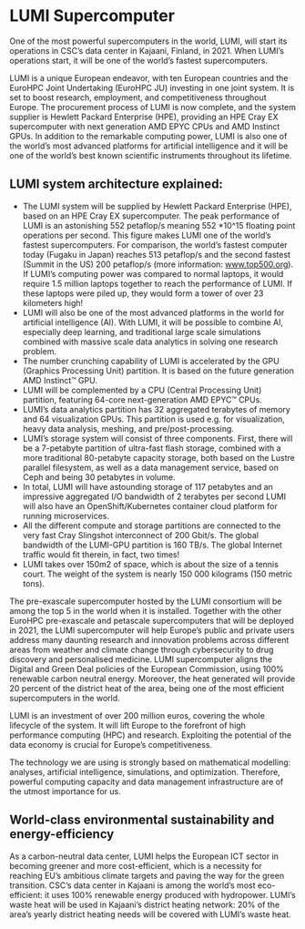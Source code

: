 # LUMI Supercomputer

One of the most powerful supercomputers in the world, LUMI, will start its operations in CSC’s data center in Kajaani, Finland, in 2021. When LUMI’s operations start, it will be one of the world’s fastest supercomputers.

LUMI is a unique European endeavor, with ten European countries and the EuroHPC Joint Undertaking (EuroHPC JU) investing in one joint system. It is set to boost research, employment, and competitiveness throughout Europe. The procurement process of LUMI is now complete, and the system supplier is Hewlett Packard Enterprise (HPE), providing an HPE Cray EX supercomputer with next generation AMD EPYC CPUs and AMD Instinct GPUs. In addition to the remarkable computing power, LUMI is also one of the world’s most advanced platforms for artificial intelligence and it will be one of the world’s best known scientific instruments throughout its lifetime.


## LUMI system architecture explained:

* The LUMI system will be supplied by Hewlett Packard Enterprise (HPE), based on an HPE Cray EX supercomputer. The peak performance of LUMI is an astonishing 552 petaflop/s meaning 552 *10^15 floating point operations per second. This figure makes LUMI one of the world’s fastest supercomputers. For comparison, the world’s fastest computer today (Fugaku in Japan) reaches 513 petaflop/s and the second fastest (Summit in the US) 200 petaflop/s (more information: www.top500.org). If LUMI’s computing power was compared to normal laptops, it would require 1.5 million laptops together to reach the performance of LUMI. If these laptops were piled up, they would form a tower of over 23 kilometers high!
* LUMI will also be one of the most advanced platforms in the world for artificial intelligence (AI). With LUMI, it will be possible to combine AI, especially deep learning, and traditional large scale simulations combined with massive scale data analytics in solving one research problem.
* The number crunching capability of LUMI is accelerated by the GPU (Graphics Processing Unit) partition. It is based on the future generation AMD Instinct™ GPU.
* LUMI will be complemented by a CPU (Central Processing Unit) partition, featuring 64-core next-generation AMD EPYC™ CPUs.
* LUMI’s data analytics partition has 32 aggregated terabytes of memory and 64 visualization GPUs. This partition is used e.g. for visualization, heavy data analysis, meshing, and pre/post-processing.
* LUMI’s storage system will consist of three components. First, there will be a 7-petabyte partition of ultra-fast flash storage, combined with a more traditional 80-petabyte capacity storage, both based on the Lustre parallel filesystem, as well as a data management service, based on Ceph and being 30 petabytes in volume.
* In total, LUMI will have astounding storage of 117 petabytes and an impressive aggregated I/O bandwidth of 2 terabytes per second
LUMI will also have an OpenShift/Kubernetes container cloud platform for running microservices.
* All the different compute and storage partitions are connected to the very fast Cray Slingshot interconnect of 200 Gbit/s. The global bandwidth of the LUMI-GPU partition is 160 TB/s. The global Internet traffic would fit therein, in fact, two times!
* LUMI takes over 150m2 of space, which is about the size of a tennis court. The weight of the system is nearly 150 000 kilograms (150 metric tons).

The pre-exascale supercomputer hosted by the LUMI consortium will be among the top 5 in the world when it is installed. Together with the other EuroHPC pre-exascale and petascale supercomputers that will be deployed in 2021, the LUMI supercomputer will help Europe’s public and private users address many daunting research and innovation problems across different areas from weather and climate change through cybersecurity to drug discovery and personalised medicine. LUMI supercomputer aligns the Digital and Green Deal policies of the European Commission, using 100% renewable carbon neutral energy. Moreover, the heat generated will provide 20 percent of the district heat of the area, being one of the most efficient supercomputers in the world.

LUMI is an investment of over 200 million euros, covering the whole lifecycle of the system. It will lift Europe to the forefront of high performance computing (HPC) and research. Exploiting the potential of the data economy is crucial for Europe’s competitiveness.

The technology we are using is strongly based on mathematical modelling: analyses, artificial intelligence, simulations, and optimization. Therefore, powerful computing capacity and data management infrastructure are of the utmost importance for us. 

## World-class environmental sustainability and energy-efficiency
As a carbon-neutral data center, LUMI helps the European ICT sector in becoming greener and more cost-efficient, which is a necessity for reaching EU’s ambitious climate targets and paving the way for the green transition. CSC’s data center in Kajaani is among the world’s most eco-efficient: it uses 100% renewable energy produced with hydropower. LUMI’s waste heat will be used in Kajaani’s district heating network: 20% of the area’s yearly district heating needs will be covered with LUMI’s waste heat.

